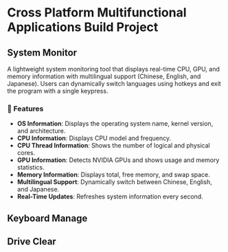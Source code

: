 # Cross Platform Multifunctional Applications Build Project

## System Monitor

A lightweight system monitoring tool that displays real-time CPU, GPU, and memory information with multilingual support (Chinese, English, and Japanese). Users can dynamically switch languages using hotkeys and exit the program with a single keypress.

### 🌟 Features

- **OS Information**: Displays the operating system name, kernel version, and architecture.
- **CPU Information**: Displays CPU model and frequency.
- **CPU Thread Information**: Shows the number of logical and physical cores.
- **GPU Information**: Detects NVIDIA GPUs and shows usage and memory statistics.
- **Memory Information**: Displays total, free memory, and swap space.
- **Multilingual Support**: Dynamically switch between Chinese, English, and Japanese.
- **Real-Time Updates**: Refreshes system information every second.

## Keyboard Manage



## Drive Clear






